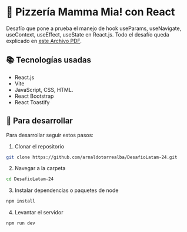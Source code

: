 # 📝 Pizzería Mamma Mia! con React

Desafío que pone a prueba el manejo de hook useParams, useNavigate, useContext, useEffect, useState en React.js. Todo el desafío queda explicado en [este Archivo PDF](https://github.com/arnaldotorrealba/DesafioLatam-24/blob/main/Desafiao_pizzeria.pdf?raw=true).

## 📚 Tecnologías usadas

- React.js
- Vite
- JavaScript, CSS, HTML.
- React Bootstrap
- React Toastify

## 🚀 Para desarrollar

Para desarrollar seguir estos pasos:

1. Clonar el repositorio

```bash
git clone https://github.com/arnaldotorrealba/DesafioLatam-24.git
```

2. Navegar a la carpeta

```bash
cd DesafioLatam-24
```

3. Instalar dependencias o paquetes de node

```bash
npm install
```

4. Levantar el servidor

```bash
npm run dev
```

